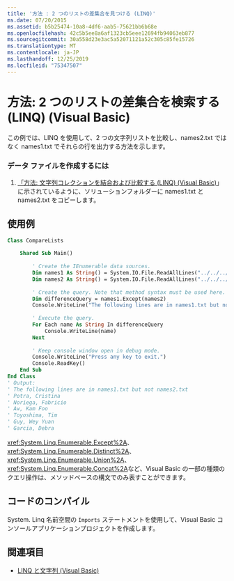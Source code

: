 ```yaml
---
title: '方法 : 2 つのリストの差集合を見つける (LINQ)'
ms.date: 07/20/2015
ms.assetid: b5b25474-10a8-4df6-aab5-75621bb6b68e
ms.openlocfilehash: 42c5b5ee8a6af1323cb5eee12694fb94063eb877
ms.sourcegitcommit: 30a558d23e3ac5a52071121a52c305c85fe15726
ms.translationtype: MT
ms.contentlocale: ja-JP
ms.lasthandoff: 12/25/2019
ms.locfileid: "75347507"
---
```

# <a name="how-to-find-the-set-difference-between-two-lists-linq-visual-basic"></a>方法: 2 つのリストの差集合を検索する (LINQ) (Visual Basic)
この例では、LINQ を使用して、2 つの文字列リストを比較し、names2.txt ではなく names1.txt でそれらの行を出力する方法を示します。  
  
### <a name="to-create-the-data-files"></a>データ ファイルを作成するには  
  
1. [「方法: 文字列コレクションを結合および比較する (LINQ) (Visual Basic)](../../../../visual-basic/programming-guide/concepts/linq/how-to-combine-and-compare-string-collections-linq.md)」に示されているように、ソリューションフォルダーに names1.txt と names2.txt をコピーします。  
  
## <a name="example"></a>使用例  
  
```vb  
Class CompareLists  
  
    Shared Sub Main()  
  
        ' Create the IEnumerable data sources.  
        Dim names1 As String() = System.IO.File.ReadAllLines("../../../names1.txt")  
        Dim names2 As String() = System.IO.File.ReadAllLines("../../../names2.txt")  
  
        ' Create the query. Note that method syntax must be used here.  
        Dim differenceQuery = names1.Except(names2)  
        Console.WriteLine("The following lines are in names1.txt but not names2.txt")  
  
        ' Execute the query.  
        For Each name As String In differenceQuery  
            Console.WriteLine(name)  
        Next  
  
        ' Keep console window open in debug mode.  
        Console.WriteLine("Press any key to exit.")  
        Console.ReadKey()  
    End Sub  
End Class  
' Output:  
' The following lines are in names1.txt but not names2.txt  
' Potra, Cristina  
' Noriega, Fabricio  
' Aw, Kam Foo  
' Toyoshima, Tim  
' Guy, Wey Yuan  
' Garcia, Debra  
```  
  
 <xref:System.Linq.Enumerable.Except%2A>、<xref:System.Linq.Enumerable.Distinct%2A>、<xref:System.Linq.Enumerable.Union%2A>、<xref:System.Linq.Enumerable.Concat%2A>など、Visual Basic の一部の種類のクエリ操作は、メソッドベースの構文でのみ表すことができます。  
  
## <a name="compile-the-code"></a>コードのコンパイル  
System. Linq 名前空間の `Imports` ステートメントを使用して、Visual Basic コンソールアプリケーションプロジェクトを作成します。
  
## <a name="see-also"></a>関連項目

- [LINQ と文字列 (Visual Basic)](../../../../visual-basic/programming-guide/concepts/linq/linq-and-strings.md)
